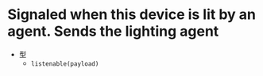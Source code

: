 # Signaled when this device is lit by an agent. Sends the lighting agent

- 型
  - `listenable(payload)`
